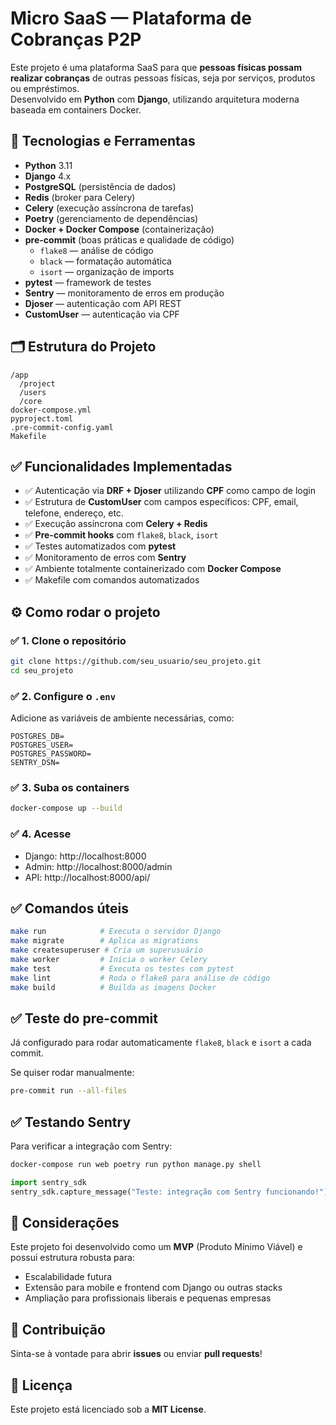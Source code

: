 
# Micro SaaS — Plataforma de Cobranças P2P

Este projeto é uma plataforma SaaS para que **pessoas físicas possam realizar cobranças** de outras pessoas físicas, seja por serviços, produtos ou empréstimos.  
Desenvolvido em **Python** com **Django**, utilizando arquitetura moderna baseada em containers Docker.

## 🚀 Tecnologias e Ferramentas

- **Python** 3.11
- **Django** 4.x
- **PostgreSQL** (persistência de dados)
- **Redis** (broker para Celery)
- **Celery** (execução assíncrona de tarefas)
- **Poetry** (gerenciamento de dependências)
- **Docker + Docker Compose** (containerização)
- **pre-commit** (boas práticas e qualidade de código)
  - `flake8` — análise de código
  - `black` — formatação automática
  - `isort` — organização de imports
- **pytest** — framework de testes
- **Sentry** — monitoramento de erros em produção
- **Djoser** — autenticação com API REST
- **CustomUser** — autenticação via CPF

## 🗂️ Estrutura do Projeto

```
/app
  /project
  /users
  /core
docker-compose.yml
pyproject.toml
.pre-commit-config.yaml
Makefile
```

## ✅ Funcionalidades Implementadas

- ✅ Autenticação via **DRF + Djoser** utilizando **CPF** como campo de login
- ✅ Estrutura de **CustomUser** com campos específicos: CPF, email, telefone, endereço, etc.
- ✅ Execução assíncrona com **Celery + Redis**
- ✅ **Pre-commit hooks** com `flake8`, `black`, `isort`
- ✅ Testes automatizados com **pytest**
- ✅ Monitoramento de erros com **Sentry**
- ✅ Ambiente totalmente containerizado com **Docker Compose**
- ✅ Makefile com comandos automatizados

## ⚙️ Como rodar o projeto

### ✅ 1. Clone o repositório

```bash
git clone https://github.com/seu_usuario/seu_projeto.git
cd seu_projeto
```

### ✅ 2. Configure o `.env`

Adicione as variáveis de ambiente necessárias, como:  

```env
POSTGRES_DB=
POSTGRES_USER=
POSTGRES_PASSWORD=
SENTRY_DSN=
```

### ✅ 3. Suba os containers

```bash
docker-compose up --build
```

### ✅ 4. Acesse

- Django: http://localhost:8000  
- Admin: http://localhost:8000/admin  
- API: http://localhost:8000/api/

## ✅ Comandos úteis

```bash
make run            # Executa o servidor Django
make migrate        # Aplica as migrations
make createsuperuser # Cria um superusuário
make worker         # Inicia o worker Celery
make test           # Executa os testes com pytest
make lint           # Roda o flake8 para análise de código
make build          # Builda as imagens Docker
```

## ✅ Teste do pre-commit

Já configurado para rodar automaticamente `flake8`, `black` e `isort` a cada commit.

Se quiser rodar manualmente:

```bash
pre-commit run --all-files
```

## ✅ Testando Sentry

Para verificar a integração com Sentry:

```bash
docker-compose run web poetry run python manage.py shell
```

```python
import sentry_sdk
sentry_sdk.capture_message("Teste: integração com Sentry funcionando!")
```

## 📝 Considerações

Este projeto foi desenvolvido como um **MVP** (Produto Mínimo Viável) e possui estrutura robusta para:

- Escalabilidade futura
- Extensão para mobile e frontend com Django ou outras stacks
- Ampliação para profissionais liberais e pequenas empresas

## 🤝 Contribuição

Sinta-se à vontade para abrir **issues** ou enviar **pull requests**!

## 📄 Licença

Este projeto está licenciado sob a **MIT License**.

